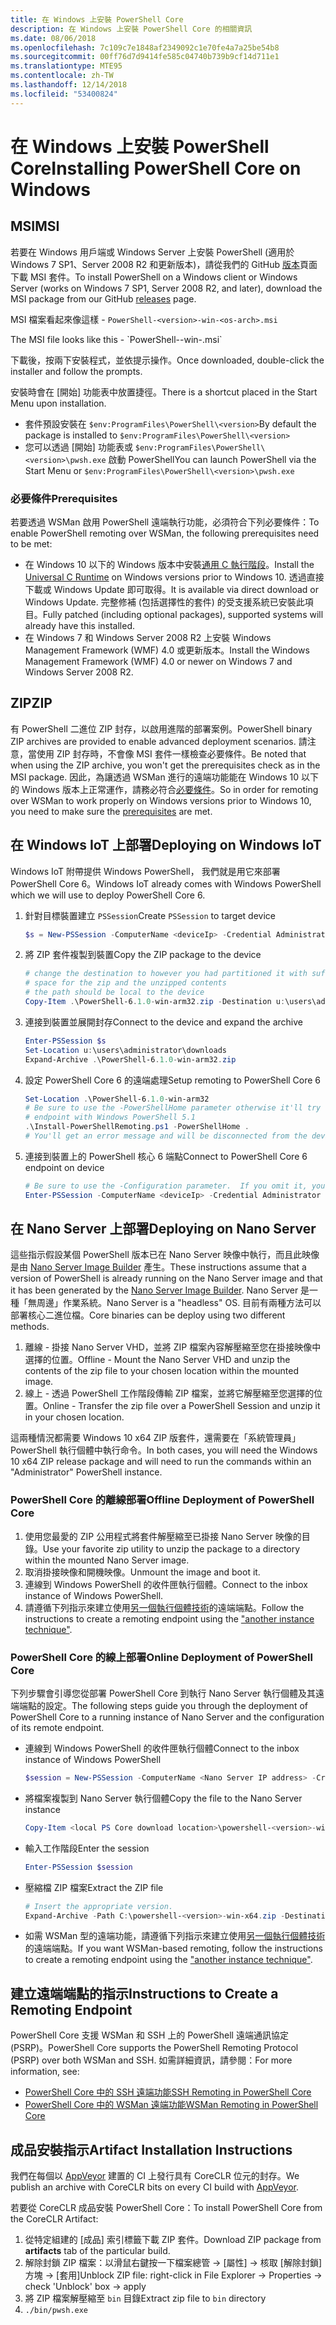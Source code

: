 ```yaml
---
title: 在 Windows 上安裝 PowerShell Core
description: 在 Windows 上安裝 PowerShell Core 的相關資訊
ms.date: 08/06/2018
ms.openlocfilehash: 7c109c7e1848af2349092c1e70fe4a7a25be54b8
ms.sourcegitcommit: 00ff76d7d9414fe585c04740b739b9cf14d711e1
ms.translationtype: MTE95
ms.contentlocale: zh-TW
ms.lasthandoff: 12/14/2018
ms.locfileid: "53400824"
---
```

# <a name="installing-powershell-core-on-windows"></a><span data-ttu-id="fe6e6-103">在 Windows 上安裝 PowerShell Core</span><span class="sxs-lookup"><span data-stu-id="fe6e6-103">Installing PowerShell Core on Windows</span></span>

## <a name="msi"></a><span data-ttu-id="fe6e6-104">MSI</span><span class="sxs-lookup"><span data-stu-id="fe6e6-104">MSI</span></span>

<span data-ttu-id="fe6e6-105">若要在 Windows 用戶端或 Windows Server 上安裝 PowerShell (適用於 Windows 7 SP1、Server 2008 R2 和更新版本)，請從我們的 GitHub [版本][]頁面下載 MSI 套件。</span><span class="sxs-lookup"><span data-stu-id="fe6e6-105">To install PowerShell on a Windows client or Windows Server (works on Windows 7 SP1, Server 2008 R2, and later), download the MSI package from our GitHub [releases][] page.</span></span>

<span data-ttu-id="fe6e6-106">MSI 檔案看起來像這樣 - `PowerShell-<version>-win-<os-arch>.msi`
<!-- TODO: should be updated to point to the Download Center as well --></span><span class="sxs-lookup"><span data-stu-id="fe6e6-106">The MSI file looks like this - `PowerShell-<version>-win-<os-arch>.msi`
<!-- TODO: should be updated to point to the Download Center as well --></span></span>

<span data-ttu-id="fe6e6-107">下載後，按兩下安裝程式，並依提示操作。</span><span class="sxs-lookup"><span data-stu-id="fe6e6-107">Once downloaded, double-click the installer and follow the prompts.</span></span>

<span data-ttu-id="fe6e6-108">安裝時會在 [開始] 功能表中放置捷徑。</span><span class="sxs-lookup"><span data-stu-id="fe6e6-108">There is a shortcut placed in the Start Menu upon installation.</span></span>

- <span data-ttu-id="fe6e6-109">套件預設安裝在 `$env:ProgramFiles\PowerShell\<version>`</span><span class="sxs-lookup"><span data-stu-id="fe6e6-109">By default the package is installed to `$env:ProgramFiles\PowerShell\<version>`</span></span>
- <span data-ttu-id="fe6e6-110">您可以透過 [開始] 功能表或 `$env:ProgramFiles\PowerShell\<version>\pwsh.exe` 啟動 PowerShell</span><span class="sxs-lookup"><span data-stu-id="fe6e6-110">You can launch PowerShell via the Start Menu or `$env:ProgramFiles\PowerShell\<version>\pwsh.exe`</span></span>

### <a name="prerequisites"></a><span data-ttu-id="fe6e6-111">必要條件</span><span class="sxs-lookup"><span data-stu-id="fe6e6-111">Prerequisites</span></span>

<span data-ttu-id="fe6e6-112">若要透過 WSMan 啟用 PowerShell 遠端執行功能，必須符合下列必要條件：</span><span class="sxs-lookup"><span data-stu-id="fe6e6-112">To enable PowerShell remoting over WSMan, the following prerequisites need to be met:</span></span>

- <span data-ttu-id="fe6e6-113">在 Windows 10 以下的 Windows 版本中安裝[通用 C 執行階段](https://www.microsoft.com/download/details.aspx?id=50410)。</span><span class="sxs-lookup"><span data-stu-id="fe6e6-113">Install the [Universal C Runtime](https://www.microsoft.com/download/details.aspx?id=50410) on Windows versions prior to Windows 10.</span></span>
  <span data-ttu-id="fe6e6-114">透過直接下載或 Windows Update 即可取得。</span><span class="sxs-lookup"><span data-stu-id="fe6e6-114">It is available via direct download or Windows Update.</span></span>
  <span data-ttu-id="fe6e6-115">完整修補 (包括選擇性的套件) 的受支援系統已安裝此項目。</span><span class="sxs-lookup"><span data-stu-id="fe6e6-115">Fully patched (including optional packages), supported systems will already have this installed.</span></span>
- <span data-ttu-id="fe6e6-116">在 Windows 7 和 Windows Server 2008 R2 上安裝 Windows Management Framework (WMF) 4.0 或更新版本。</span><span class="sxs-lookup"><span data-stu-id="fe6e6-116">Install the Windows Management Framework (WMF) 4.0 or newer on Windows 7 and Windows Server 2008 R2.</span></span>

## <a name="zip"></a><span data-ttu-id="fe6e6-117">ZIP</span><span class="sxs-lookup"><span data-stu-id="fe6e6-117">ZIP</span></span>

<span data-ttu-id="fe6e6-118">有 PowerShell 二進位 ZIP 封存，以啟用進階的部署案例。</span><span class="sxs-lookup"><span data-stu-id="fe6e6-118">PowerShell binary ZIP archives are provided to enable advanced deployment scenarios.</span></span>
<span data-ttu-id="fe6e6-119">請注意，當使用 ZIP 封存時，不會像 MSI 套件一樣檢查必要條件。</span><span class="sxs-lookup"><span data-stu-id="fe6e6-119">Be noted that when using the ZIP archive, you won't get the prerequisites check as in the MSI package.</span></span>
<span data-ttu-id="fe6e6-120">因此，為讓透過 WSMan 進行的遠端功能能在 Windows 10 以下的 Windows 版本上正常運作，請務必符合[必要條件](#prerequisites)。</span><span class="sxs-lookup"><span data-stu-id="fe6e6-120">So in order for remoting over WSMan to work properly on Windows versions prior to Windows 10, you need to make sure the [prerequisites](#prerequisites) are met.</span></span>

## <a name="deploying-on-windows-iot"></a><span data-ttu-id="fe6e6-121">在 Windows IoT 上部署</span><span class="sxs-lookup"><span data-stu-id="fe6e6-121">Deploying on Windows IoT</span></span>

<span data-ttu-id="fe6e6-122">Windows IoT 附帶提供 Windows PowerShell， 我們就是用它來部署 PowerShell Core 6。</span><span class="sxs-lookup"><span data-stu-id="fe6e6-122">Windows IoT already comes with Windows PowerShell which we will use to deploy PowerShell Core 6.</span></span>

1. <span data-ttu-id="fe6e6-123">針對目標裝置建立 `PSSession`</span><span class="sxs-lookup"><span data-stu-id="fe6e6-123">Create `PSSession` to target device</span></span>

   ```powershell
   $s = New-PSSession -ComputerName <deviceIp> -Credential Administrator
   ```

2. <span data-ttu-id="fe6e6-124">將 ZIP 套件複製到裝置</span><span class="sxs-lookup"><span data-stu-id="fe6e6-124">Copy the ZIP package to the device</span></span>

   ```powershell
   # change the destination to however you had partitioned it with sufficient
   # space for the zip and the unzipped contents
   # the path should be local to the device
   Copy-Item .\PowerShell-6.1.0-win-arm32.zip -Destination u:\users\administrator\Downloads -ToSession $s
   ```

3. <span data-ttu-id="fe6e6-125">連接到裝置並展開封存</span><span class="sxs-lookup"><span data-stu-id="fe6e6-125">Connect to the device and expand the archive</span></span>

   ```powershell
   Enter-PSSession $s
   Set-Location u:\users\administrator\downloads
   Expand-Archive .\PowerShell-6.1.0-win-arm32.zip
   ```

4. <span data-ttu-id="fe6e6-126">設定 PowerShell Core 6 的遠端處理</span><span class="sxs-lookup"><span data-stu-id="fe6e6-126">Setup remoting to PowerShell Core 6</span></span>

   ```powershell
   Set-Location .\PowerShell-6.1.0-win-arm32
   # Be sure to use the -PowerShellHome parameter otherwise it'll try to create a new
   # endpoint with Windows PowerShell 5.1
   .\Install-PowerShellRemoting.ps1 -PowerShellHome .
   # You'll get an error message and will be disconnected from the device because it has to restart WinRM
   ```

5. <span data-ttu-id="fe6e6-127">連接到裝置上的 PowerShell 核心 6 端點</span><span class="sxs-lookup"><span data-stu-id="fe6e6-127">Connect to PowerShell Core 6 endpoint on device</span></span>

   ```powershell
   # Be sure to use the -Configuration parameter.  If you omit it, you will connect to Windows PowerShell 5.1
   Enter-PSSession -ComputerName <deviceIp> -Credential Administrator -Configuration powershell.6.1.0
   ```

## <a name="deploying-on-nano-server"></a><span data-ttu-id="fe6e6-128">在 Nano Server 上部署</span><span class="sxs-lookup"><span data-stu-id="fe6e6-128">Deploying on Nano Server</span></span>

<span data-ttu-id="fe6e6-129">這些指示假設某個 PowerShell 版本已在 Nano Server 映像中執行，而且此映像是由 [Nano Server Image Builder](/windows-server/get-started/deploy-nano-server) 產生。</span><span class="sxs-lookup"><span data-stu-id="fe6e6-129">These instructions assume that a version of PowerShell is already running on the Nano Server image and that it has been generated by the [Nano Server Image Builder](/windows-server/get-started/deploy-nano-server).</span></span>
<span data-ttu-id="fe6e6-130">Nano Server 是一種「無周邊」作業系統。</span><span class="sxs-lookup"><span data-stu-id="fe6e6-130">Nano Server is a "headless" OS.</span></span> <span data-ttu-id="fe6e6-131">目前有兩種方法可以部署核心二進位檔。</span><span class="sxs-lookup"><span data-stu-id="fe6e6-131">Core binaries can be deploy using two different methods.</span></span>

1. <span data-ttu-id="fe6e6-132">離線 - 掛接 Nano Server VHD，並將 ZIP 檔案內容解壓縮至您在掛接映像中選擇的位置。</span><span class="sxs-lookup"><span data-stu-id="fe6e6-132">Offline - Mount the Nano Server VHD and unzip the contents of the zip file to your chosen location within the mounted image.</span></span>
2. <span data-ttu-id="fe6e6-133">線上 - 透過 PowerShell 工作階段傳輸 ZIP 檔案，並將它解壓縮至您選擇的位置。</span><span class="sxs-lookup"><span data-stu-id="fe6e6-133">Online - Transfer the zip file over a PowerShell Session and unzip it in your chosen location.</span></span>

<span data-ttu-id="fe6e6-134">這兩種情況都需要 Windows 10 x64 ZIP 版套件，還需要在「系統管理員」PowerShell 執行個體中執行命令。</span><span class="sxs-lookup"><span data-stu-id="fe6e6-134">In both cases, you will need the Windows 10 x64 ZIP release package and will need to run the commands within an "Administrator" PowerShell instance.</span></span>

### <a name="offline-deployment-of-powershell-core"></a><span data-ttu-id="fe6e6-135">PowerShell Core 的離線部署</span><span class="sxs-lookup"><span data-stu-id="fe6e6-135">Offline Deployment of PowerShell Core</span></span>

1. <span data-ttu-id="fe6e6-136">使用您最愛的 ZIP 公用程式將套件解壓縮至已掛接 Nano Server 映像的目錄。</span><span class="sxs-lookup"><span data-stu-id="fe6e6-136">Use your favorite zip utility to unzip the package to a directory within the mounted Nano Server image.</span></span>
2. <span data-ttu-id="fe6e6-137">取消掛接映像和開機映像。</span><span class="sxs-lookup"><span data-stu-id="fe6e6-137">Unmount the image and boot it.</span></span>
3. <span data-ttu-id="fe6e6-138">連線到 Windows PowerShell 的收件匣執行個體。</span><span class="sxs-lookup"><span data-stu-id="fe6e6-138">Connect to the inbox instance of Windows PowerShell.</span></span>
4. <span data-ttu-id="fe6e6-139">請遵循下列指示來建立使用[另一個執行個體技術](../learn/remoting/wsman-remoting-in-powershell-core.md#executed-by-another-instance-of-powershell-on-behalf-of-the-instance-that-it-will-register)的遠端端點。</span><span class="sxs-lookup"><span data-stu-id="fe6e6-139">Follow the instructions to create a remoting endpoint using the ["another instance technique"](../learn/remoting/wsman-remoting-in-powershell-core.md#executed-by-another-instance-of-powershell-on-behalf-of-the-instance-that-it-will-register).</span></span>

### <a name="online-deployment-of-powershell-core"></a><span data-ttu-id="fe6e6-140">PowerShell Core 的線上部署</span><span class="sxs-lookup"><span data-stu-id="fe6e6-140">Online Deployment of PowerShell Core</span></span>

<span data-ttu-id="fe6e6-141">下列步驟會引導您從部署 PowerShell Core 到執行 Nano Server 執行個體及其遠端端點的設定。</span><span class="sxs-lookup"><span data-stu-id="fe6e6-141">The following steps guide you through the deployment of PowerShell Core to a running instance of Nano Server and the configuration of its remote endpoint.</span></span>

- <span data-ttu-id="fe6e6-142">連線到 Windows PowerShell 的收件匣執行個體</span><span class="sxs-lookup"><span data-stu-id="fe6e6-142">Connect to the inbox instance of Windows PowerShell</span></span>

  ```powershell
  $session = New-PSSession -ComputerName <Nano Server IP address> -Credential <An Administrator account on the system>
  ```

- <span data-ttu-id="fe6e6-143">將檔案複製到 Nano Server 執行個體</span><span class="sxs-lookup"><span data-stu-id="fe6e6-143">Copy the file to the Nano Server instance</span></span>

  ```powershell
  Copy-Item <local PS Core download location>\powershell-<version>-win-x64.zip c:\ -ToSession $session
  ```

- <span data-ttu-id="fe6e6-144">輸入工作階段</span><span class="sxs-lookup"><span data-stu-id="fe6e6-144">Enter the session</span></span>

  ```powershell
  Enter-PSSession $session
  ```

- <span data-ttu-id="fe6e6-145">壓縮檔 ZIP 檔案</span><span class="sxs-lookup"><span data-stu-id="fe6e6-145">Extract the ZIP file</span></span>

  ```powershell
  # Insert the appropriate version.
  Expand-Archive -Path C:\powershell-<version>-win-x64.zip -DestinationPath "C:\PowerShellCore_<version>"
  ```

- <span data-ttu-id="fe6e6-146">如需 WSMan 型的遠端功能，請遵循下列指示來建立使用[另一個執行個體技術](../learn/remoting/WSMan-Remoting-in-PowerShell-Core.md#executed-by-another-instance-of-powershell-on-behalf-of-the-instance-that-it-will-register)的遠端端點。</span><span class="sxs-lookup"><span data-stu-id="fe6e6-146">If you want WSMan-based remoting, follow the instructions to create a remoting endpoint using the ["another instance technique"](../learn/remoting/WSMan-Remoting-in-PowerShell-Core.md#executed-by-another-instance-of-powershell-on-behalf-of-the-instance-that-it-will-register).</span></span>

## <a name="instructions-to-create-a-remoting-endpoint"></a><span data-ttu-id="fe6e6-147">建立遠端端點的指示</span><span class="sxs-lookup"><span data-stu-id="fe6e6-147">Instructions to Create a Remoting Endpoint</span></span>

<span data-ttu-id="fe6e6-148">PowerShell Core 支援 WSMan 和 SSH 上的 PowerShell 遠端通訊協定 (PSRP)。</span><span class="sxs-lookup"><span data-stu-id="fe6e6-148">PowerShell Core supports the PowerShell Remoting Protocol (PSRP) over both WSMan and SSH.</span></span>
<span data-ttu-id="fe6e6-149">如需詳細資訊，請參閱：</span><span class="sxs-lookup"><span data-stu-id="fe6e6-149">For more information, see:</span></span>

- <span data-ttu-id="fe6e6-150">[PowerShell Core 中的 SSH 遠端功能][ssh-remoting]</span><span class="sxs-lookup"><span data-stu-id="fe6e6-150">[SSH Remoting in PowerShell Core][ssh-remoting]</span></span>
- <span data-ttu-id="fe6e6-151">[PowerShell Core 中的 WSMan 遠端功能][wsman-remoting]</span><span class="sxs-lookup"><span data-stu-id="fe6e6-151">[WSMan Remoting in PowerShell Core][wsman-remoting]</span></span>

## <a name="artifact-installation-instructions"></a><span data-ttu-id="fe6e6-152">成品安裝指示</span><span class="sxs-lookup"><span data-stu-id="fe6e6-152">Artifact Installation Instructions</span></span>

<span data-ttu-id="fe6e6-153">我們在每個以 [AppVeyor][] 建置的 CI 上發行具有 CoreCLR 位元的封存。</span><span class="sxs-lookup"><span data-stu-id="fe6e6-153">We publish an archive with CoreCLR bits on every CI build with [AppVeyor][].</span></span>

<span data-ttu-id="fe6e6-154">若要從 CoreCLR 成品安裝 PowerShell Core：</span><span class="sxs-lookup"><span data-stu-id="fe6e6-154">To install PowerShell Core from the CoreCLR Artifact:</span></span>

1. <span data-ttu-id="fe6e6-155">從特定組建的 [成品] 索引標籤下載 ZIP 套件。</span><span class="sxs-lookup"><span data-stu-id="fe6e6-155">Download ZIP package from **artifacts** tab of the particular build.</span></span>
2. <span data-ttu-id="fe6e6-156">解除封鎖 ZIP 檔案：以滑鼠右鍵按一下檔案總管 -> [屬性] -> 核取 [解除封鎖] 方塊 -> [套用]</span><span class="sxs-lookup"><span data-stu-id="fe6e6-156">Unblock ZIP file: right-click in File Explorer -> Properties -> check 'Unblock' box -> apply</span></span>
3. <span data-ttu-id="fe6e6-157">將 ZIP 檔案解壓縮至 `bin` 目錄</span><span class="sxs-lookup"><span data-stu-id="fe6e6-157">Extract zip file to `bin` directory</span></span>
4. `./bin/pwsh.exe`

<!-- [download-center]: TODO -->

[版本]: https://github.com/PowerShell/PowerShell/releases
[releases]: https://github.com/PowerShell/PowerShell/releases
[ssh-remoting]: ../core-powershell/SSH-Remoting-in-PowerShell-Core.md
[wsman-remoting]: ../core-powershell/WSMan-Remoting-in-PowerShell-Core.md
[AppVeyor]: https://ci.appveyor.com/project/PowerShell/powershell
